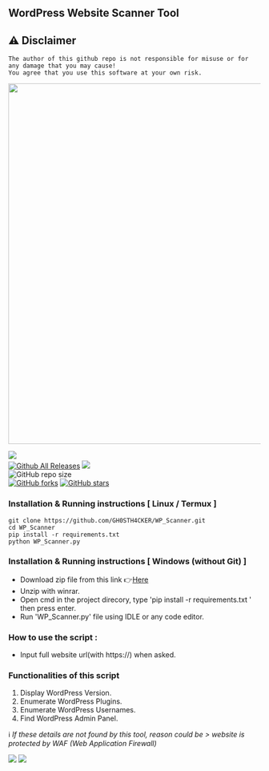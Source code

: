 ## WordPress Website Scanner Tool  

## ⚠️ Disclaimer 
```
The author of this github repo is not responsible for misuse or for any damage that you may cause!
You agree that you use this software at your own risk.
```


<img src='https://usesr-images.githubusercontent.com/62290930/141680361-5e13b312-0267-4c24-83fd-7e77d10181f0.png' onerror='<h1>error</h1>' width='720px'>

<a href='https://www.python.org/downloads/release/python-3100'><img src='https://img.shields.io/badge/python%20%203.8%20%7C%203.9%20%7C%203.10-163052?style=flat&logo=python'></a>&nbsp;&nbsp;&nbsp;<a href='https://github.com/GH0STH4CKER'></br>
[![Github All Releases](https://img.shields.io/github/downloads/GH0STH4CKER/WP_Scanner/total.svg)]()
<a href='https://github.com/GH0STH4CKER/WP_Scanner/commits/main'><img src="https://img.shields.io/github/last-commit/GH0STH4CKER/WP_Scanner"></a></br>
![GitHub repo size](https://img.shields.io/github/repo-size/GH0STH4CKER/WP_Scanner)</br>
[![GitHub forks](https://img.shields.io/github/forks/GH0STH4CKER/WP_Scanner)](https://github.com/GH0STH4CKER/WP_Scanner/network)
[![GitHub stars](https://img.shields.io/github/stars/GH0STH4CKER/WP_Scanner)](https://github.com/GH0STH4CKER/WP_Scanner/stargazers)

### Installation & Running instructions [ Linux / Termux ]
```
git clone https://github.com/GH0STH4CKER/WP_Scanner.git
cd WP_Scanner
pip install -r requirements.txt
python WP_Scanner.py
```

### Installation & Running instructions [ Windows (without Git) ] 

<ul>
  <li>Download zip file from this link 👉<a href='https://github.com/GH0STH4CKER/WP_Scanner/archive/refs/heads/main.zip'>Here</a></li>
  <li>Unzip with winrar.</li>
  <li>Open cmd in the project direcory, type 'pip install -r requirements.txt ' then press enter.</li>
  <li>Run 'WP_Scanner.py' file using IDLE or any code editor.</li>
</ul>  

### How to use the script : 

<ul>
  <li>Input full website url(with https://) when asked.</li>
</ul>


### Functionalities of this script

<ol>
  <li>Display WordPress Version.</li>
  <li>Enumerate WordPress Plugins.</li>
  <li>Enumerate WordPress Usernames.</li>
  <li>Find WordPress Admin Panel.</li>
</ol>

ℹ️<i> If these details are not found by this tool, reason could be > website is protected by WAF (Web Application Firewall)</i>


<img src='https://img.shields.io/badge/Author-GH0STH4CKER-success?style=flat&logo=github' ></a>
<a href="https://hits.seeyoufarm.com"><img src="https://hits.seeyoufarm.com/api/count/incr/badge.svg?url=https%3A%2F%2Fgithub.com%2FGH0STH4CKER%2FWP_Scanner&count_bg=%2379C83D&title_bg=%23555555&icon=&icon_color=%23E7E7E7&title=hits&edge_flat=false"/></a>
